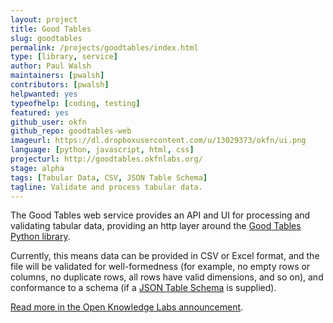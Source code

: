 ```yaml
---
layout: project
title: Good Tables
slug: goodtables
permalink: /projects/goodtables/index.html
type: [library, service]
author: Paul Walsh
maintainers: [pwalsh]
contributors: [pwalsh]
helpwanted: yes
typeofhelp: [coding, testing]
featured: yes
github_user: okfn
github_repo: goodtables-web
imageurl: https://dl.dropboxusercontent.com/u/13029373/okfn/ui.png
language: [python, javascript, html, css]
projecturl: http://goodtables.okfnlabs.org/
stage: alpha
tags: [Tabular Data, CSV, JSON Table Schema]
tagline: Validate and process tabular data.
---
```


The Good Tables web service provides an API and UI for processing and validating tabular data,
providing an http layer around the <a href="https://github.com/okfn/goodtables">Good Tables Python library</a>.

Currently, this means data can be provided in CSV or Excel format, and the file will
be validated for well-formedness (for example, no empty rows or columns, no duplicate
rows, all rows have valid dimensions, and so on), and conformance to a schema
(if a <a href="http://dataprotocols.org/json-table-schema/">JSON Table Schema</a> is supplied).

<a href="http://okfnlabs.org/blog/2015/03/06/goodtables-web-service.html">Read more in the Open Knowledge Labs announcement</a>.
